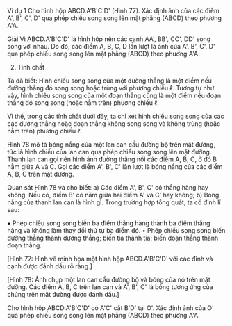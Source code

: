 Ví dụ 1 Cho hình hộp ABCD.A'B'C'D' (Hình 77).
Xác định ảnh của các điểm A', B', C', D' qua phép chiếu
song song lên mặt phẳng (ABCD) theo phương A'A.

Giải
Vì ABCD.A'B'C'D' là hình hộp nên các cạnh AA', BB',
CC', DD' song song với nhau. Do đó, các điểm A, B, C,
D lần lượt là ảnh của A', B', C', D' qua phép chiếu song
song lên mặt phẳng (ABCD) theo phương A'A.

2. Tính chất

Ta đã biết: Hình chiếu song song của một đường thẳng là
một điểm nếu đường thẳng đó song song hoặc trùng với
phương chiếu ℓ. Tương tự như vậy, hình chiếu song song
của một đoạn thẳng cũng là một điểm nếu đoạn thẳng đó
song song (hoặc nằm trên) phương chiếu ℓ.

Vì thế, trong các tính chất dưới đây, ta chỉ xét hình chiếu
song song của các các đường thẳng hoặc đoạn thẳng
không song song và không trùng (hoặc nằm trên) phương
chiếu ℓ.

Hình 78 mô tả bóng nắng của một lan can cầu
đường bộ trên mặt đường, tức là hình chiếu của lan can
qua phép chiếu song song lên mặt đường. Thanh lan can
gọi nên hình ảnh đường thẳng nối các điểm A, B, C, ở đó
B nằm giữa A và C. Gọi các điểm A', B', C' lần lượt là
bóng nắng của các điểm A, B, C trên mặt đường.

Quan sát Hình 78 và cho biết:
a) Các điểm A', B', C' có thẳng hàng hay không. Nếu có,
   điểm B' có nằm giữa hai điểm A' và C' hay không;
b) Bóng nắng của thanh lan can là hình gì.
Trong trường hợp tổng quát, ta có định lí sau:

• Phép chiếu song song biến ba điểm thẳng hàng thành ba điểm thẳng hàng và
không làm thay đổi thứ tự ba điểm đó.
• Phép chiếu song song biến đường thẳng thành đường thẳng; biến tia thành tia;
biến đoạn thẳng thành đoạn thẳng.

[Hình 77: Hình vẽ minh họa một hình hộp ABCD.A'B'C'D' với các đỉnh và cạnh được đánh dấu rõ ràng.]

[Hình 78: Ảnh chụp một lan can cầu đường bộ và bóng của nó trên mặt đường. Các điểm A, B, C trên lan can và A', B', C' là bóng tương ứng của chúng trên mặt đường được đánh dấu.]

Cho hình hộp ABCD.A'B'C'D' có A'C' cắt B'D' tại O'. Xác định ảnh của O' qua phép chiếu song song lên mặt phẳng (ABCD) theo phương A'A.